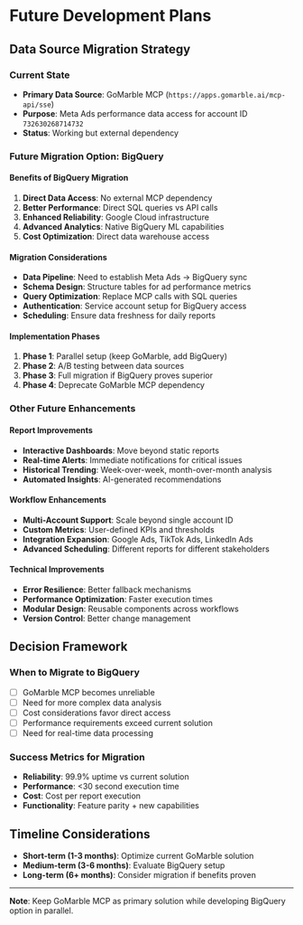 # Future Development Plans

## Data Source Migration Strategy

### Current State
- **Primary Data Source**: GoMarble MCP (`https://apps.gomarble.ai/mcp-api/sse`)
- **Purpose**: Meta Ads performance data access for account ID `732630268714732`
- **Status**: Working but external dependency

### Future Migration Option: BigQuery

#### Benefits of BigQuery Migration
1. **Direct Data Access**: No external MCP dependency
2. **Better Performance**: Direct SQL queries vs API calls
3. **Enhanced Reliability**: Google Cloud infrastructure
4. **Advanced Analytics**: Native BigQuery ML capabilities
5. **Cost Optimization**: Direct data warehouse access

#### Migration Considerations
- **Data Pipeline**: Need to establish Meta Ads → BigQuery sync
- **Schema Design**: Structure tables for ad performance metrics
- **Query Optimization**: Replace MCP calls with SQL queries
- **Authentication**: Service account setup for BigQuery access
- **Scheduling**: Ensure data freshness for daily reports

#### Implementation Phases
1. **Phase 1**: Parallel setup (keep GoMarble, add BigQuery)
2. **Phase 2**: A/B testing between data sources
3. **Phase 3**: Full migration if BigQuery proves superior
4. **Phase 4**: Deprecate GoMarble MCP dependency

### Other Future Enhancements

#### Report Improvements
- **Interactive Dashboards**: Move beyond static reports
- **Real-time Alerts**: Immediate notifications for critical issues
- **Historical Trending**: Week-over-week, month-over-month analysis
- **Automated Insights**: AI-generated recommendations

#### Workflow Enhancements
- **Multi-Account Support**: Scale beyond single account ID
- **Custom Metrics**: User-defined KPIs and thresholds
- **Integration Expansion**: Google Ads, TikTok Ads, LinkedIn Ads
- **Advanced Scheduling**: Different reports for different stakeholders

#### Technical Improvements
- **Error Resilience**: Better fallback mechanisms
- **Performance Optimization**: Faster execution times
- **Modular Design**: Reusable components across workflows
- **Version Control**: Better change management

## Decision Framework

### When to Migrate to BigQuery
- [ ] GoMarble MCP becomes unreliable
- [ ] Need for more complex data analysis
- [ ] Cost considerations favor direct access
- [ ] Performance requirements exceed current solution
- [ ] Need for real-time data processing

### Success Metrics for Migration
- **Reliability**: 99.9% uptime vs current solution
- **Performance**: <30 second execution time
- **Cost**: Cost per report execution
- **Functionality**: Feature parity + new capabilities

## Timeline Considerations
- **Short-term (1-3 months)**: Optimize current GoMarble solution
- **Medium-term (3-6 months)**: Evaluate BigQuery setup
- **Long-term (6+ months)**: Consider migration if benefits proven

---

**Note**: Keep GoMarble MCP as primary solution while developing BigQuery option in parallel.